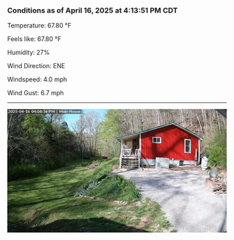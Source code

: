 ### Conditions as of April 16, 2025 at 4:13:51 PM CDT 

Temperature: 67.80 &deg;F

Feels like: 67.80 &deg;F

Humidity: 27%

Wind Direction: ENE

Windspeed: 4.0 mph

Wind Gust: 6.7 mph

---

<img src="./images/latest.jpeg"/>

